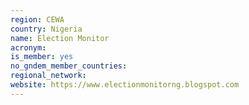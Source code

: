 ```yaml
---
region: CEWA
country: Nigeria
name: Election Monitor
acronym:
is_member: yes
no_gndem_member_countries:
regional_network:
website: https://www.electionmonitorng.blogspot.com
---
```

